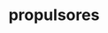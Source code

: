---
layout: post-short
title:  "propulsores"
tags: devshort
username: julianblane
tiktok: 7200860541001420038
short: -scyapBYtnY
---